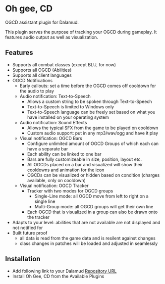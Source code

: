 # Oh gee, CD

OGCD assistant plugin for Dalamud.

This plugin serves the purpose of tracking your OGCD during gameplay. It features audio output as well as visualization.

## Features

* Supports all combat classes (except BLU, for now)
* Supports all OGCD (Abilities)
* Supports all client languages
* OGCD Notifications
  * Early callouts: set a time before the OGCD comes off cooldown for the audio to play
  * Audio notification: Text-to-Speech
    * Allows a custom string to be spoken through Text-to-Speech 
    * Text-to-Speech is limited to Windows only
    * Text-to-Speech language can be freely set based on what you have installed on your operating system
  * Audio notification: Sound Effects
    * Allows the typical SFX from the game to be played on cooldown
    * Custom audio support: put in any mp3/wav/ogg and have it play
  * Visual notification: OGCD Bars
    * Configure unlimited amount of OGCD Groups of which each can have a separate bar
    * Each ability can be linked to one bar
    * Bars are fully customizeable in size, position, layout etc. 
    * All OGCDs placed on a bar and visualized will show their cooldowns and animation for the icon
    * OGCDs can be visualized or hidden based on condition (charges available, only on cooldown)
  * Visual notification: OGCD Tracker
    * Tracker with two modes for OGCD groups
      * Single-Line mode: all OGCD move from left to right on a single line
      * Multi-Group mode: all OGCD groups will get their own line
    * Each OGCD that is visualized in a group can also be drawn onto the tracker
* Adapts to your level: abilities that are not available are not displayed and not notified for
* Built future proof
  * all data is read from the game data and is resilent against changes
  * class changes in patches will be loaded and adjusted in seamlessly

## Installation

- Add following link to your Dalamud [Repository URL](https://darkarchon.internet-box.ch:8443/plogon/plogonmaster.json)
- Install Oh Gee, CD from the Available Plugins
